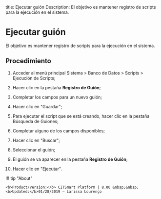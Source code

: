 title: Ejecutar guión
Description: El objetivo es mantener registro de scripts para la ejecución en el sistema.
# Ejecutar guión

El objetivo es mantener registro de scripts para la ejecución en el sistema.

Procedimiento
-------------

1.  Acceder al menú principal Sistema \> Banco de Datos \> Scripts \> Ejecución
    de Scripts;

2.  Hacer clic en la pestaña **Registro de Guión**;

3.  Completar los campos para un nuevo guión;

4.  Hacer clic en "Guardar";

5.  Para ejecutar el script que se está creando, hacer clic en la pestaña
    Búsqueda de Guiones;

6.  Completar alguno de los campos disponibles;

7.  Hacer clic en "Buscar";

8.  Seleccionar el guión;

9.  El guión se va aparecer en la pestaña **Registro de Guión**;

10. Hacer clic en "Ejecutar".

!!! tip "About"

    <b>Product/Version:</b> CITSmart Platform | 8.00 &nbsp;&nbsp;
    <b>Updated:</b>01/28/2019 – Larissa Lourenço

